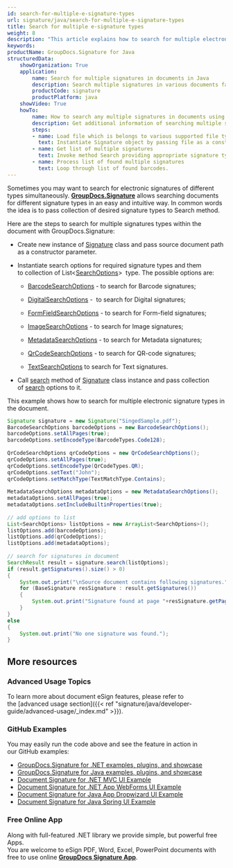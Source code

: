```yaml
---
id: search-for-multiple-e-signature-types
url: signature/java/search-for-multiple-e-signature-types
title: Search for multiple e-signature types
weight: 8
description: "This article explains how to search for multiple electronic signatures across document pages with GroupDocs.Signature API."
keywords: 
productName: GroupDocs.Signature for Java
structuredData:
    showOrganization: True
    application:    
        name: Search for multiple signatures in documents in Java    
        description: Search multiple signatures in various documents fast and easily with Java language and GroupDocs.Signature for Java APIs
        productCode: signature
        productPlatform: java 
    showVideo: True
    howTo:
        name: How to search any multiple signatures in documents using Java 
        description: Get additional information of searching multiple signatures in documents with Java
        steps:
        - name: Load file which is belongs to various supported file types.
          text: Instantiate Signature object by passing file as a constructor parameter. You may provide either file path or file stream. 
        - name: Get list of multiple signatures 
          text: Invoke method Search providing appropriate signature type.
        - name: Process list of found multiple signatures
          text: Loop through list of found barcodes.
---
```

Sometimes you may want to search for electronic signatures of different types simultaneously. [**GroupDocs.Signature**](https://products.groupdocs.com/signature/java) allows searching documents for different signature types in an easy and intuitive way. In common words the idea is to pass collection of desired signature types to Search method.

Here are the steps to search for multiple signatures types within the document with GroupDocs.Signature:

*   Create new instance of [Signature](https://apireference.groupdocs.com/java/signature/com.groupdocs.signature/Signature) class and pass source document path as a constructor parameter.
    
*   Instantiate search options for required signature types and them to collection of List<[SearchOptions](https://apireference.groupdocs.com/signature/java/com.groupdocs.signature.options.search/SearchOptions)\>  type.
    The possible options are: 
    
    *   [BarcodeSearchOptions](https://apireference.groupdocs.com/java/signature/com.groupdocs.signature.options.search/BarcodeSearchOptions) - to search for Barcode signatures;
        
    *   [DigitalSearchOptions](https://apireference.groupdocs.com/java/signature/com.groupdocs.signature.options.search/DigitalSearchOptions) -  to search for Digital signatures;
        
    *   [FormFieldSearchOptions](https://apireference.groupdocs.com/java/signature/com.groupdocs.signature.options.search/FormFieldSearchOptions) - to search for Form-field signatures;
    *   [ImageSearchOptions](https://apireference.groupdocs.com/java/signature/com.groupdocs.signature.options.search/ImageSearchOptions) - to search for Image signatures;
        
    *   [MetadataSearchOptions](https://apireference.groupdocs.com/java/signature/com.groupdocs.signature.options.search/MetadataSearchOptions) - to search for Metadata signatures;
        
    *   [QrCodeSearchOptions](https://apireference.groupdocs.com/java/signature/com.groupdocs.signature.options.search/QrCodeSearchOptions) - to search for QR-code signatures;
        
    *   [TextSearchOptions](https://apireference.groupdocs.com/java/signature/com.groupdocs.signature.options.search/TextSearchOptions) to search for Text signatures.
        
*   Call [search](https://apireference.groupdocs.com/java/signature/com.groupdocs.signature/Signature#search(java.util.List)) method of [Signature](https://apireference.groupdocs.com/java/signature/com.groupdocs.signature/Signature) class instance and pass collection of [search](https://apireference.groupdocs.com/signature/java/com.groupdocs.signature.options.search/SearchOptions) options to it.
    

This example shows how to search for multiple electronic signature types in the document.

```java
Signature signature = new Signature("SingedSample.pdf");
BarcodeSearchOptions barcodeOptions = new BarcodeSearchOptions();
barcodeOptions.setAllPages(true);
barcodeOptions.setEncodeType(BarcodeTypes.Code128);
 
QrCodeSearchOptions qrCodeOptions = new QrCodeSearchOptions();
qrCodeOptions.setAllPages(true);
qrCodeOptions.setEncodeType(QrCodeTypes.QR);
qrCodeOptions.setText("John");
qrCodeOptions.setMatchType(TextMatchType.Contains);
 
MetadataSearchOptions metadataOptions = new MetadataSearchOptions();
metadataOptions.setAllPages(true);
metadataOptions.setIncludeBuiltinProperties(true);
 
// add options to list
List<SearchOptions> listOptions = new ArrayList<SearchOptions>();
listOptions.add(barcodeOptions);
listOptions.add(qrCodeOptions);
listOptions.add(metadataOptions);
 
// search for signatures in document
SearchResult result = signature.search(listOptions);
if (result.getSignatures().size() > 0)
{
    System.out.print("\nSource document contains following signatures.");
    for (BaseSignature resSignature : result.getSignatures())
    {
        System.out.print("Signature found at page "+resSignature.getPageNumber()+" with type "+resSignature.getSignatureType());
    }
}
else
{
    System.out.print("No one signature was found.");
}
```

## More resources

### Advanced Usage Topics

To learn more about document eSign features, please refer to the [advanced usage section]({{< ref "signature/java/developer-guide/advanced-usage/_index.md" >}}).

### GitHub Examples 

You may easily run the code above and see the feature in action in our GitHub examples:

*   [GroupDocs.Signature for .NET examples, plugins, and showcase](https://github.com/groupdocs-signature/GroupDocs.Signature-for-.NET)    
*   [GroupDocs.Signature for Java examples, plugins, and showcase](https://github.com/groupdocs-signature/GroupDocs.Signature-for-Java)    
*   [Document Signature for .NET MVC UI Example](https://github.com/groupdocs-signature/GroupDocs.Signature-for-.NET-MVC)    
*   [Document Signature for .NET App WebForms UI Example](https://github.com/groupdocs-signature/GroupDocs.Signature-for-.NET-WebForms)    
*   [Document Signature for Java App Dropwizard UI Example](https://github.com/groupdocs-signature/GroupDocs.Signature-for-Java-Dropwizard)   
*   [Document Signature for Java Spring UI Example](https://github.com/groupdocs-signature/GroupDocs.Signature-for-Java-Spring)
    

### Free Online App 

Along with full-featured .NET library we provide simple, but powerful free Apps.  
You are welcome to eSign PDF, Word, Excel, PowerPoint documents with free to use online **[GroupDocs Signature App](https://products.groupdocs.app/signature)**.
